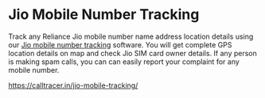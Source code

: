# Jio Mobile Number Tracking

Track any Reliance Jio mobile number name address location details using our [Jio mobile number tracking](https://calltracer.in/jio-mobile-tracking/) software. You will get complete GPS location details on map and check Jio SIM card owner details. If any person is making spam calls, you can can easily report your complaint for any mobile number.

https://calltracer.in/jio-mobile-tracking/
